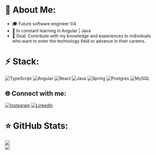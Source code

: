 # 🦅 About Me:
- 🎓 Future software engineer 1/4
- 🌱 In constant learning in Angular | Java
- 🚀 Goal: Contribute with my knowledge and experiences to individuals who want to enter the technology field or advance in their careers.

# ⚡️ Stack:
![TypeScript](https://img.shields.io/badge/typescript-%23007ACC.svg?style=for-the-badge&logo=typescript&logoColor=white) ![Angular](https://img.shields.io/badge/angular-%23DD0031.svg?style=for-the-badge&logo=angular&logoColor=white) ![React](https://img.shields.io/badge/react-%2320232a.svg?style=for-the-badge&logo=react&logoColor=%2361DAFB) ![Java](https://img.shields.io/badge/java-%23ED8B00.svg?style=for-the-badge&logo=openjdk&logoColor=white) ![Spring](https://img.shields.io/badge/spring-%236DB33F.svg?style=for-the-badge&logo=spring&logoColor=white) ![Postgres](https://img.shields.io/badge/postgres-%23316192.svg?style=for-the-badge&logo=postgresql&logoColor=white) ![MySQL](https://img.shields.io/badge/mysql-%2300000f.svg?style=for-the-badge&logo=mysql&logoColor=white) 
## 🌐 Connect with me:
[![Instagram](https://img.shields.io/badge/Instagram-%23E4405F.svg?logo=Instagram&logoColor=white)](https://instagram.com/gaeldemello) [![LinkedIn](https://img.shields.io/badge/LinkedIn-%230077B5.svg?logo=linkedin&logoColor=white)](https://linkedin.com/in/gabriel-mello-411bb6252) 

# ⭐ GitHub Stats:
![](https://github-readme-stats.vercel.app/api?username=gabdemello&theme=dark&hide_border=false&include_all_commits=false&count_private=false)<br/>
![](https://github-readme-stats.vercel.app/api/top-langs/?username=gabdemello&theme=dark&hide_border=false&include_all_commits=false&count_private=false&layout=compact)

<!-- Proudly created with GPRM ( https://gprm.itsvg.in ) -->
